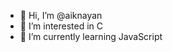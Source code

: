 - 👋 Hi, I’m @aiknayan
- 👀 I’m interested in C
- 🌱 I’m currently learning JavaScript
<!-- - 💞️ I’m looking to collaborate on ...
- 📫 How to reach me ... -->

<!---
aiknayan/aiknayan is a ✨ special ✨ repository because its `README.md` (this file) appears on your GitHub profile.
You can click the Preview link to take a look at your changes.
--->
